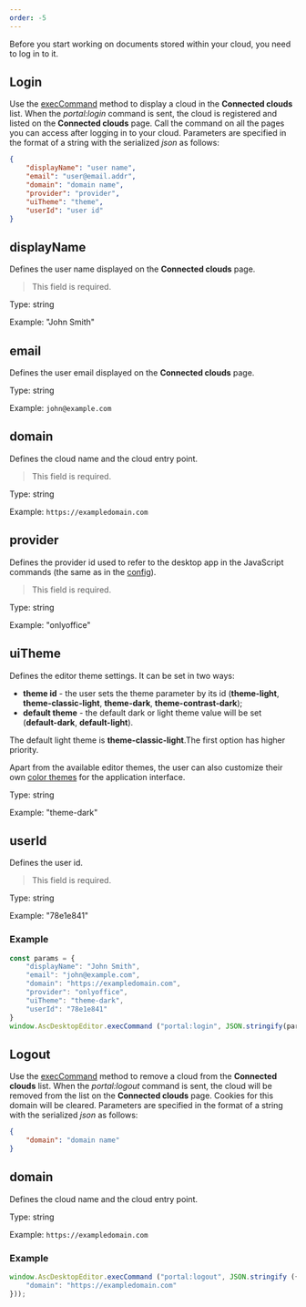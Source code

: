 ```yaml
---
order: -5
---
```


Before you start working on documents stored within your cloud, you need to log in to it.

## Login

Use the [execCommand](../execCommand/index.md) method to display a cloud in the **Connected clouds** list. When the *portal:login* command is sent, the cloud is registered and listed on the **Connected clouds** page. Call the command on all the pages you can access after logging in to your cloud. Parameters are specified in the format of a string with the serialized *json* as follows:

``` json
{
    "displayName": "user name", 
    "email": "user@email.addr",
    "domain": "domain name",
    "provider": "provider",
    "uiTheme": "theme",
    "userId": "user id"
}
```

## displayName

Defines the user name displayed on the **Connected clouds** page.

> This field is required.

Type: string

Example: "John Smith"


## email

Defines the user email displayed on the **Connected clouds** page.

Type: string

Example: `john@example.com`


## domain

Defines the cloud name and the cloud entry point.

> This field is required.

Type: string

Example: `https://exampledomain.com`


## provider

Defines the provider id used to refer to the desktop app in the JavaScript commands (the same as in the [config](../index.md)).

> This field is required.

Type: string

Example: "onlyoffice"


## uiTheme

Defines the editor theme settings. It can be set in two ways:

* **theme id** - the user sets the theme parameter by its id (**theme-light**, **theme-classic-light**, **theme-dark**, **theme-contrast-dark**);
* **default theme** - the default dark or light theme value will be set (**default-dark**, **default-light**).

The default light theme is **theme-classic-light**.The first option has higher priority.

Apart from the available editor themes, the user can also customize their own [color themes](https://helpcenter.onlyoffice.com/installation/docs-developer-change-theme.aspx) for the application interface.

Type: string

Example: "theme-dark"


## userId

Defines the user id.

> This field is required.

Type: string

Example: "78e1e841"


### Example

``` javascript
const params = {
    "displayName": "John Smith", 
    "email": "john@example.com",
    "domain": "https://exampledomain.com",
    "provider": "onlyoffice",
    "uiTheme": "theme-dark",
    "userId": "78e1e841"
}
window.AscDesktopEditor.execCommand ("portal:login", JSON.stringify(params))
```

## Logout

Use the [execCommand](../execCommand/index.md) method to remove a cloud from the **Connected clouds** list. When the *portal:logout* command is sent, the cloud will be removed from the list on the **Connected clouds** page. Cookies for this domain will be cleared. Parameters are specified in the format of a string with the serialized *json* as follows:

``` json
{
    "domain": "domain name"
}
```

## domain

Defines the cloud name and the cloud entry point.

Type: string

Example: `https://exampledomain.com`


### Example

``` javascript
window.AscDesktopEditor.execCommand ("portal:logout", JSON.stringify ({
    "domain": "https://exampledomain.com"
}));
```
